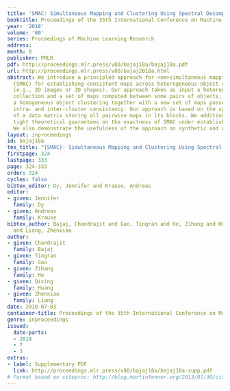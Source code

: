 ```yaml
---
title: 'SMAC: Simultaneous Mapping and Clustering Using Spectral Decompositions'
booktitle: Proceedings of the 35th International Conference on Machine Learning
year: '2018'
volume: '80'
series: Proceedings of Machine Learning Research
address: 
month: 0
publisher: PMLR
pdf: http://proceedings.mlr.press/v80/bajaj18a/bajaj18a.pdf
url: http://proceedings.mlr.press/v80/bajaj2018a.html
abstract: We introduce a principled approach for <em>simultaneous mapping and clustering</em>
  (SMAC) for establishing consistent maps across heterogeneous object collections
  (e.g., 2D images or 3D shapes). Our approach takes as input a heterogeneous object
  collection and a set of maps computed between some pairs of objects, and outputs
  a homogeneous object clustering together with a new set of maps possessing optimal
  intra- and inter-cluster consistency. Our approach is based on the spectral decomposition
  of a data matrix storing all pairwise maps in its blocks. We additionally provide
  tight theoretical guarantees on the exactness of SMAC under established noise models.
  We also demonstrate the usefulness of the approach on synthetic and real datasets.
layout: inproceedings
id: bajaj18a
tex_title: "{SMAC}: Simultaneous Mapping and Clustering Using Spectral Decompositions"
firstpage: 324
lastpage: 333
page: 324-333
order: 324
cycles: false
bibtex_editor: Dy, Jennifer and Krause, Andreas
editor:
- given: Jennifer
  family: Dy
- given: Andreas
  family: Krause
bibtex_author: Bajaj, Chandrajit and Gao, Tingran and He, Zihang and Huang, Qixing
  and Liang, Zhenxiao
author:
- given: Chandrajit
  family: Bajaj
- given: Tingran
  family: Gao
- given: Zihang
  family: He
- given: Qixing
  family: Huang
- given: Zhenxiao
  family: Liang
date: 2018-07-03
container-title: Proceedings of the 35th International Conference on Machine Learning
genre: inproceedings
issued:
  date-parts:
  - 2018
  - 7
  - 3
extras:
- label: Supplementary PDF
  link: http://proceedings.mlr.press/v80/bajaj18a/bajaj18a-supp.pdf
# Format based on citeproc: http://blog.martinfenner.org/2013/07/30/citeproc-yaml-for-bibliographies/
---
```

